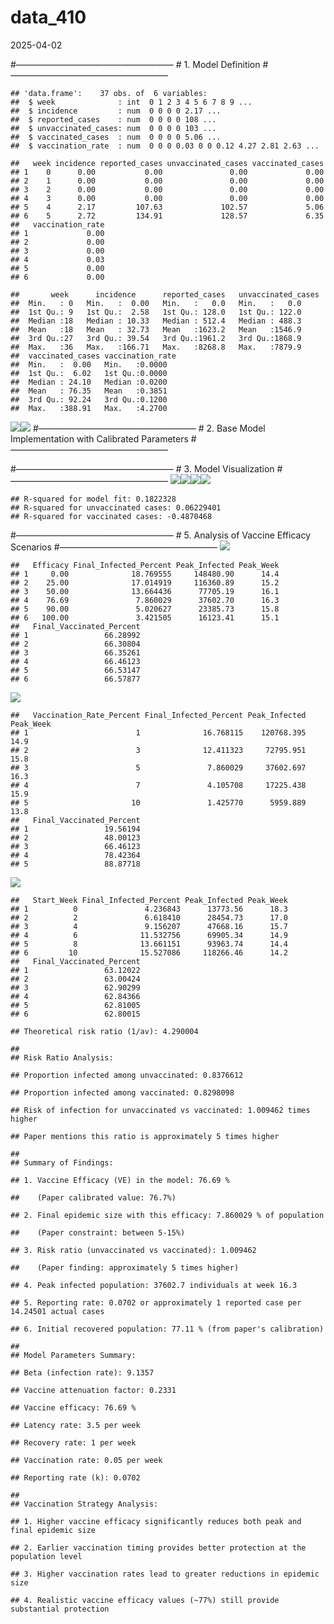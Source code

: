 data_410
================
2025-04-02

\#—————————————————— \# 1. Model Definition \#——————————————————

    ## 'data.frame':    37 obs. of  6 variables:
    ##  $ week              : int  0 1 2 3 4 5 6 7 8 9 ...
    ##  $ incidence         : num  0 0 0 0 2.17 ...
    ##  $ reported_cases    : num  0 0 0 0 108 ...
    ##  $ unvaccinated_cases: num  0 0 0 0 103 ...
    ##  $ vaccinated_cases  : num  0 0 0 0 5.06 ...
    ##  $ vaccination_rate  : num  0 0 0 0.03 0 0 0.12 4.27 2.81 2.63 ...

    ##   week incidence reported_cases unvaccinated_cases vaccinated_cases
    ## 1    0      0.00           0.00               0.00             0.00
    ## 2    1      0.00           0.00               0.00             0.00
    ## 3    2      0.00           0.00               0.00             0.00
    ## 4    3      0.00           0.00               0.00             0.00
    ## 5    4      2.17         107.63             102.57             5.06
    ## 6    5      2.72         134.91             128.57             6.35
    ##   vaccination_rate
    ## 1             0.00
    ## 2             0.00
    ## 3             0.00
    ## 4             0.03
    ## 5             0.00
    ## 6             0.00

    ##       week      incidence      reported_cases   unvaccinated_cases
    ##  Min.   : 0   Min.   :  0.00   Min.   :   0.0   Min.   :   0.0    
    ##  1st Qu.: 9   1st Qu.:  2.58   1st Qu.: 128.0   1st Qu.: 122.0    
    ##  Median :18   Median : 10.33   Median : 512.4   Median : 488.3    
    ##  Mean   :18   Mean   : 32.73   Mean   :1623.2   Mean   :1546.9    
    ##  3rd Qu.:27   3rd Qu.: 39.54   3rd Qu.:1961.2   3rd Qu.:1868.9    
    ##  Max.   :36   Max.   :166.71   Max.   :8268.8   Max.   :7879.9    
    ##  vaccinated_cases vaccination_rate
    ##  Min.   :  0.00   Min.   :0.0000  
    ##  1st Qu.:  6.02   1st Qu.:0.0000  
    ##  Median : 24.10   Median :0.0200  
    ##  Mean   : 76.35   Mean   :0.3851  
    ##  3rd Qu.: 92.24   3rd Qu.:0.1200  
    ##  Max.   :388.91   Max.   :4.2700

![](idmodeling_code_files/figure-gfm/unnamed-chunk-1-1.png)<!-- -->![](idmodeling_code_files/figure-gfm/unnamed-chunk-1-2.png)<!-- -->
\#—————————————————— \# 2. Base Model Implementation with Calibrated
Parameters \#——————————————————

\#—————————————————— \# 3. Model Visualization \#——————————————————
![](idmodeling_code_files/figure-gfm/unnamed-chunk-3-1.png)<!-- -->![](idmodeling_code_files/figure-gfm/unnamed-chunk-3-2.png)<!-- -->![](idmodeling_code_files/figure-gfm/unnamed-chunk-3-3.png)<!-- -->![](idmodeling_code_files/figure-gfm/unnamed-chunk-3-4.png)<!-- -->

    ## R-squared for model fit: 0.1822328 
    ## R-squared for unvaccinated cases: 0.06229401 
    ## R-squared for vaccinated cases: -0.4870468

\#—————————————————— \# 5. Analysis of Vaccine Efficacy Scenarios
\#——————————————————
![](idmodeling_code_files/figure-gfm/unnamed-chunk-4-1.png)<!-- -->

    ##   Efficacy Final_Infected_Percent Peak_Infected Peak_Week
    ## 1     0.00              18.769555     148480.90      14.4
    ## 2    25.00              17.014919     116360.89      15.2
    ## 3    50.00              13.664436      77705.19      16.1
    ## 4    76.69               7.860029      37602.70      16.3
    ## 5    90.00               5.020627      23385.73      15.8
    ## 6   100.00               3.421505      16123.41      15.1
    ##   Final_Vaccinated_Percent
    ## 1                 66.28992
    ## 2                 66.30804
    ## 3                 66.35261
    ## 4                 66.46123
    ## 5                 66.53147
    ## 6                 66.57877

![](idmodeling_code_files/figure-gfm/unnamed-chunk-5-1.png)<!-- -->

    ##   Vaccination_Rate_Percent Final_Infected_Percent Peak_Infected Peak_Week
    ## 1                        1              16.768115    120768.395      14.9
    ## 2                        3              12.411323     72795.951      15.8
    ## 3                        5               7.860029     37602.697      16.3
    ## 4                        7               4.105708     17225.438      15.9
    ## 5                       10               1.425770      5959.889      13.8
    ##   Final_Vaccinated_Percent
    ## 1                 19.56194
    ## 2                 48.00123
    ## 3                 66.46123
    ## 4                 78.42364
    ## 5                 88.87718

![](idmodeling_code_files/figure-gfm/unnamed-chunk-6-1.png)<!-- -->

    ##   Start_Week Final_Infected_Percent Peak_Infected Peak_Week
    ## 1          0               4.236843      13773.56      18.3
    ## 2          2               6.618410      28454.73      17.0
    ## 3          4               9.156207      47668.16      15.7
    ## 4          6              11.532756      69905.34      14.9
    ## 5          8              13.661151      93963.74      14.4
    ## 6         10              15.527086     118266.46      14.2
    ##   Final_Vaccinated_Percent
    ## 1                 63.12022
    ## 2                 63.00424
    ## 3                 62.90299
    ## 4                 62.84366
    ## 5                 62.81005
    ## 6                 62.80015

    ## Theoretical risk ratio (1/av): 4.290004

    ## 
    ## Risk Ratio Analysis:

    ## Proportion infected among unvaccinated: 0.8376612

    ## Proportion infected among vaccinated: 0.8298098

    ## Risk of infection for unvaccinated vs vaccinated: 1.009462 times higher

    ## Paper mentions this ratio is approximately 5 times higher

    ## 
    ## Summary of Findings:

    ## 1. Vaccine Efficacy (VE) in the model: 76.69 %

    ##    (Paper calibrated value: 76.7%)

    ## 2. Final epidemic size with this efficacy: 7.860029 % of population

    ##    (Paper constraint: between 5-15%)

    ## 3. Risk ratio (unvaccinated vs vaccinated): 1.009462

    ##    (Paper finding: approximately 5 times higher)

    ## 4. Peak infected population: 37602.7 individuals at week 16.3

    ## 5. Reporting rate: 0.0702 or approximately 1 reported case per 14.24501 actual cases

    ## 6. Initial recovered population: 77.11 % (from paper's calibration)

    ## 
    ## Model Parameters Summary:

    ## Beta (infection rate): 9.1357

    ## Vaccine attenuation factor: 0.2331

    ## Vaccine efficacy: 76.69 %

    ## Latency rate: 3.5 per week

    ## Recovery rate: 1 per week

    ## Vaccination rate: 0.05 per week

    ## Reporting rate (k): 0.0702

    ## 
    ## Vaccination Strategy Analysis:

    ## 1. Higher vaccine efficacy significantly reduces both peak and final epidemic size

    ## 2. Earlier vaccination timing provides better protection at the population level

    ## 3. Higher vaccination rates lead to greater reductions in epidemic size

    ## 4. Realistic vaccine efficacy values (~77%) still provide substantial protection
